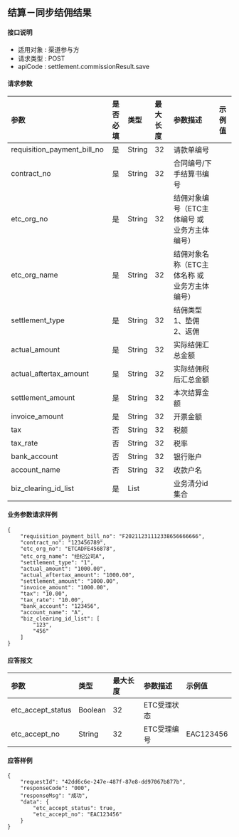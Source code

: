 ## 结算－同步结佣结果

#### 接口说明

* 适用对象 : 渠道参与方
* 请求类型 : POST
* apiCode : settlement.commissionResult.save


#### 请求参数
| 参数 | 是否必填 | 类型 | 最大长度 | 参数描述 | 示例值 |
|:----|:-------:|:-----|:-------|:--------|:------|
| requisition_payment_bill_no | 是 | String | 32 | 请款单编号 |  |
| contract_no | 是 | String | 32 | 合同编号/下手结算书编号 |  |
| etc_org_no | 是 | String | 32 | 结佣对象编号（ETC主体编号 或 业务方主体编号） |  |
| etc_org_name | 是 | String | 32 | 结佣对象名称（ETC主体名称 或 业务方主体编号） |  |
| settlement_type | 是 | String | 32 | 结佣类型<br/>1、垫佣<br/>2、返佣 |  |
| actual_amount | 是 | String | 32 | 实际结佣汇总金额 |  |
| actual_aftertax_amount | 是 | String | 32 | 实际结佣税后汇总金额 |  |
| settlement_amount | 是 | String | 32 | 本次结算金额 |  |
| invoice_amount | 是 | String | 32 | 开票金额 |  |
| tax | 否 | String | 32 | 税额 |  |
| tax_rate | 否 | String | 32 | 税率 |  |
| bank_account | 否 | String | 32 | 银行账户 |  |
| account_name | 否 | String | 32 | 收款户名 |  |
| biz_clearing_id_list | 是 | List |  | 业务清分id集合 |  |



#### 业务参数请求样例
```
{
    "requisition_payment_bill_no": "F20211231112338656666666",
    "contract_no": "123456789",
    "etc_org_no": "ETCADFE456878",
    "etc_org_name": "经纪公司A",
    "settlement_type": "1",
    "actual_amount": "1000.00",
    "actual_aftertax_amount": "1000.00",
    "settlement_amount": "1000.00",
    "invoice_amount": "1000.00",
    "tax": "10.00",
    "tax_rate": "10.00",
    "bank_account": "123456",
    "account_name": "A",
    "biz_clearing_id_list": [
        "123",
        "456"
    ]
}
```

#### 应答报文

| 参数 | 类型 | 最大长度 | 参数描述 | 示例值 |
|:----|:----|:--------|:--------|:------|
| etc_accept_status | Boolean | 32 | ETC受理状态 |  |
| etc_accept_no | String | 32 | ETC受理编号 | EAC123456 |

#### 应答样例

```
{
    "requestId": "42dd6c6e-247e-487f-87e8-dd97067b877b",	
    "responseCode": "000",
	"responseMsg": "成功",
	"data": {
		"etc_accept_status": true,
        "etc_accept_no": "EAC123456"
	}
}
```